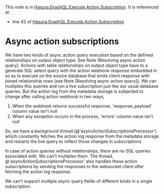 This note is in [Hasura.GraphQL.Execute.Action.Subscription](https://github.com/hasura/graphql-engine/blob/master/server/src-lib/Hasura/GraphQL/Execute/Action/Subscription.hs#L16).
It is referenced at:
  - line 42 of [Hasura.GraphQL.Execute.Action.Subscription](https://github.com/hasura/graphql-engine/blob/master/server/src-lib/Hasura/GraphQL/Execute/Action/Subscription.hs#L42)

# Async action subscriptions

We have two kinds of async action query execution based on the defined relationships
on output object type. See Note [Resolving async action query]. Actions with table
relationships on output object type have to a generate SQL select query with the action
webhook response embedded in so as to execute on the source database that emits client
response with joined relationship rows (see Note [Resolving async action query]).
We can multiplex this queries and run a live subscription just like our usual database
queries. But the action log from the metadata storage is subjected to change after
calling action webhook in two ways,
1. When the webhook returns successful response, 'response_payload' column value isn't null
2. When any exception occurs in the process, 'errors' column value isn't null

So, we have a background thread (@'asyncActionSubscriptionsProcessor') which
constantly fetches the action log response from the metadata storage and restarts the
live query to reflect those changes in subscriptions.

In case of action queries without relationships, there are no SQL queries associated with.
We can't multiplex them. The thread, @'asyncActionSubscriptionsProcessor' also handles these
action subscriptions by sending the responses to the websocket client after fetching the
action log response.

We can't support multiple async query fields of different kinds in a single subscription.

